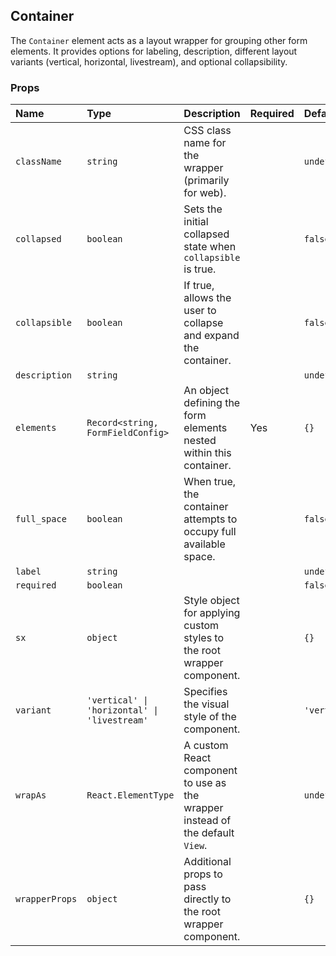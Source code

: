 ## Container

The `Container` element acts as a layout wrapper for grouping other form elements. It provides options for labeling, description, different layout variants (vertical, horizontal, livestream), and optional collapsibility.

### Props

| Name | Type | Description | Required | Default |
| :--- | :--- | :---------- | :-------- | :------- |
| `className` | `string` | CSS class name for the wrapper (primarily for web). | | `undefined` |
| `collapsed` | `boolean` | Sets the initial collapsed state when `collapsible` is true. | | `false` |
| `collapsible` | `boolean` | If true, allows the user to collapse and expand the container. | | `false` |
| `description` | `string` | | | `undefined` |
| `elements` | `Record<string, FormFieldConfig>` | An object defining the form elements nested within this container. | Yes | `{}` |
| `full_space` | `boolean` | When true, the container attempts to occupy full available space. | | `false` |
| `label` | `string` | | | `undefined` |
| `required` | `boolean` | | | `false` |
| `sx` | `object` | Style object for applying custom styles to the root wrapper component. | | `{}` |
| `variant` | `'vertical' \| 'horizontal' \| 'livestream'` | Specifies the visual style of the component. | | `'vertical'` |
| `wrapAs` | `React.ElementType` | A custom React component to use as the wrapper instead of the default `View`. | | `undefined` |
| `wrapperProps` | `object` | Additional props to pass directly to the root wrapper component. | | `{}` |
